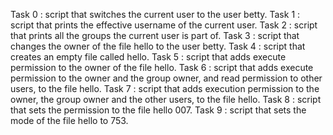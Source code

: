 Task 0 : script that switches the current user to the user betty.
Task 1 : script that prints the effective username of the current user.
Task 2 : script that prints all the groups the current user is part of.
Task 3 : script that changes the owner of the file hello to the user betty.
Task 4 : script that creates an empty file called hello.
Task 5 : script that adds execute permission to the owner of the file hello.
Task 6 : script that adds execute permission to the owner and the group owner, and read permission to other users, to the file hello.
Task 7 : script that adds execution permission to the owner, the group owner and the other users, to the file hello.
Task 8 : script that sets the permission to the file hello 007.
Task 9 : script that sets the mode of the file hello to 753.
